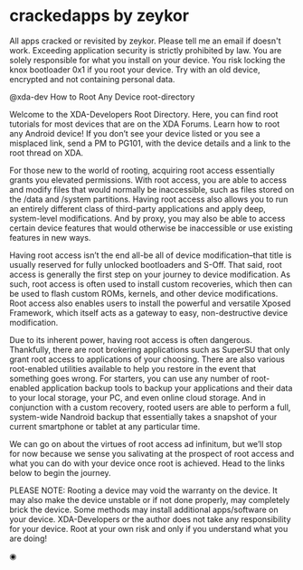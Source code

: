 # crackedapps by zeykor
All apps cracked or revisited by zeykor. Please tell me an email if doesn't work.
Exceeding application security is strictly prohibited by law. You are solely responsible for what you install on your device. You risk locking the knox bootloader 0x1 if you root your device. Try with an old device, encrypted and not containing personal data.

@xda-dev
How to Root Any Device
root-directory

Welcome to the XDA-Developers Root Directory. Here, you can find root tutorials for most devices that are on the XDA Forums. Learn how to root any Android device! If you don’t see your device listed or you see a misplaced link, send a PM to PG101, with the device details and a link to the root thread on XDA.

For those new to the world of rooting, acquiring root access essentially grants you elevated permissions. With root access, you are able to access and modify files that would normally be inaccessible, such as files stored on the /data and /system partitions. Having root access also allows you to run an entirely different class of third-party applications and apply deep, system-level modifications. And by proxy, you may also be able to access certain device features that would otherwise be inaccessible or use existing features in new ways.

Having root access isn’t the end all-be all of device modification–that title is usually reserved for fully unlocked bootloaders and S-Off. That said, root access is generally the first step on your journey to device modification. As such, root access is often used to install custom recoveries, which then can be used to flash custom ROMs, kernels, and other device modifications. Root access also enables users to install the powerful and versatile Xposed Framework, which itself acts as a gateway to easy, non-destructive device modification.

Due to its inherent power, having root access is often dangerous. Thankfully, there are root brokering applications such as SuperSU that only grant root access to applications of your choosing. There are also various root-enabled utilities available to help you restore in the event that something goes wrong. For starters, you can use any number of root-enabled application backup tools to backup your applications and their data to your local storage, your PC, and even online cloud storage. And in conjunction with a custom recovery, rooted users are able to perform a full, system-wide Nandroid backup that essentially takes a snapshot of your current smartphone or tablet at any particular time.

We can go on about the virtues of root access ad infinitum, but we’ll stop for now because we sense you salivating at the prospect of root access and what you can do with your device once root is achieved. Head to the links below to begin the journey.

PLEASE NOTE: Rooting a device may void the warranty on the device. It may also make the device unstable or if not done properly, may completely brick the device. Some methods may install additional apps/software on your device. XDA-Developers or the author does not take any responsibility for your device. Root at your own risk and only if you understand what you are doing!




◉
